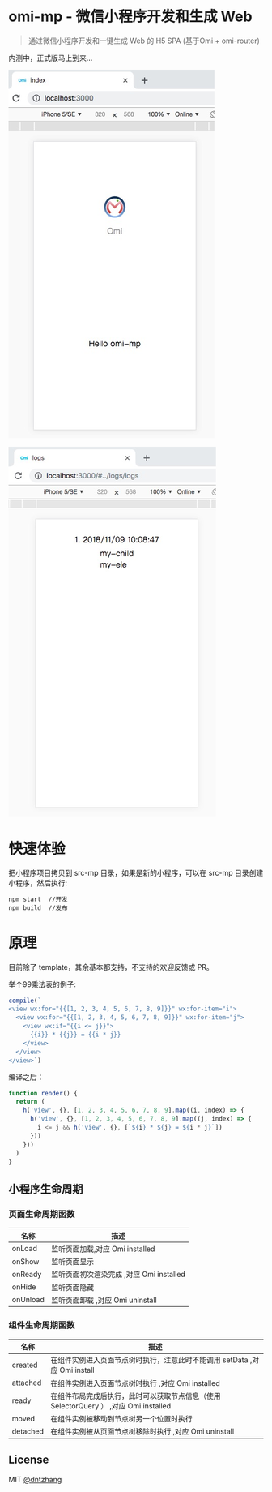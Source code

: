 # omi-mp - 微信小程序开发和生成 Web

> 通过微信小程序开发和一键生成 Web 的 H5 SPA (基于Omi + omi-router)

内测中，正式版马上到来...

![](../../assets/mp1.jpg)

![](../../assets/mp2.jpg)

# 快速体验

把小程序项目拷贝到 src-mp 目录，如果是新的小程序，可以在 src-mp 目录创建小程序，然后执行:

```bash
npm start  //开发
npm build  //发布
```

# 原理

目前除了 template，其余基本都支持，不支持的欢迎反馈或 PR。

举个99乘法表的例子:

```js
compile(`
<view wx:for="{{[1, 2, 3, 4, 5, 6, 7, 8, 9]}}" wx:for-item="i">
  <view wx:for="{{[1, 2, 3, 4, 5, 6, 7, 8, 9]}}" wx:for-item="j">
    <view wx:if="{{i <= j}}">
      {{i}} * {{j}} = {{i * j}}
    </view>
  </view>
</view>`)
```

编译之后：

```js
function render() {
  return (
    h('view', {}, [1, 2, 3, 4, 5, 6, 7, 8, 9].map((i, index) => {
      h('view', {}, [1, 2, 3, 4, 5, 6, 7, 8, 9].map((j, index) => {
        i <= j && h('view', {}, [`${i} * ${j} = ${i * j}`])
      }))
    }))
  )
}
```

## 小程序生命周期

### 页面生命周期函数

| 名称 | 描述  |
| ------ | ------  |
| onLoad | 	监听页面加载,对应 Omi installed	  |
| onShow | 监听页面显示	  |
| onReady | 监听页面初次渲染完成 ,对应 Omi installed	 |
| onHide | 监听页面隐藏	  |
| onUnload | 监听页面卸载  ,对应 Omi uninstall	|

### 组件生命周期函数

| 名称 | 描述  |
| ------ | ------  |
| created | 	在组件实例进入页面节点树时执行，注意此时不能调用 setData	,对应 Omi install   |
| attached | 在组件实例进入页面节点树时执行	,对应 Omi installed   |
| ready | 在组件布局完成后执行，此时可以获取节点信息（使用 SelectorQuery ）	,对应 Omi installed  |
| moved | 在组件实例被移动到节点树另一个位置时执行	  |
| detached | 在组件实例被从页面节点树移除时执行 ,对应 Omi uninstall |

## License
MIT [@dntzhang](https://github.com/dntzhang)
